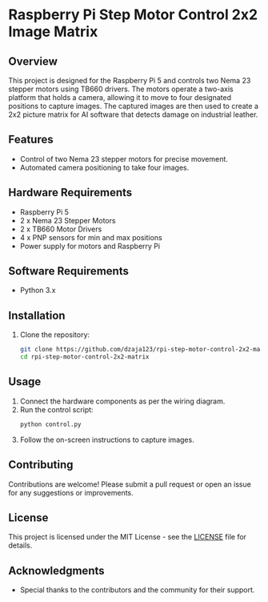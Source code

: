 # Raspberry Pi Step Motor Control 2x2 Image Matrix

## Overview
This project is designed for the Raspberry Pi 5 and controls two Nema 23 stepper motors using TB660 drivers.
The motors operate a two-axis platform that holds a camera, allowing it to move to four designated positions to capture images.
The captured images are then used to create a 2x2 picture matrix for AI software that detects damage on industrial leather.

## Features
- Control of two Nema 23 stepper motors for precise movement.
- Automated camera positioning to take four images.
  
## Hardware Requirements
- Raspberry Pi 5
- 2 x Nema 23 Stepper Motors
- 2 x TB660 Motor Drivers
- 4 x PNP sensors for min and max positions
- Power supply for motors and Raspberry Pi

## Software Requirements
- Python 3.x

## Installation
1. Clone the repository:
   ```bash
   git clone https://github.com/dzaja123/rpi-step-motor-control-2x2-matrix.git
   cd rpi-step-motor-control-2x2-matrix
   ```

## Usage
1. Connect the hardware components as per the wiring diagram.
2. Run the control script:
   ```bash
   python control.py
   ```
3. Follow the on-screen instructions to capture images.

## Contributing
Contributions are welcome! Please submit a pull request or open an issue for any suggestions or improvements.

## License
This project is licensed under the MIT License - see the [LICENSE](LICENSE) file for details.

## Acknowledgments
- Special thanks to the contributors and the community for their support.
